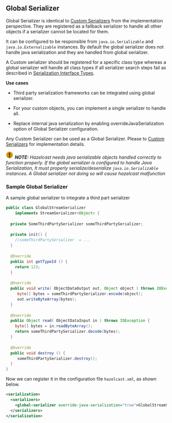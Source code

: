 
## Global Serializer

Global Serializer is identical to [Custom Serializers](#custom-serialization) from the implementation perspective. They are registered as a fallback serializer to handle all other objects if a serializer cannot be located for them.

It can be configured to be responsible from `java.io.Serializable` and `java.io.Externalizable` instances. By default the global serializer does not handle java serialization and they are handled from global serializer.

A Custom serializer should be registered for a specific class type whereas a global serializer will handle all class types if all serializer search steps fail as described in [Serialization Interface Types](#serialization-interface-types).


**Use cases**

* Third party serialization frameworks can be integrated using global serializer.

* For your custom objects, you can implement a single serializer to handle all.
 
* Replace internal java serialization by enabling overrideJavaSerialization option of Global Serializer configuration.


Any Custom Serializer can be used as a Global Serializer. Please to [Custom Serializers](#custom-serialization) for implementation details.

![image](images/NoteSmall.jpg) ***NOTE:*** *Hazelcast needs java serializable objects handled correctly to function properly. If the global serializer is configured to handle Java Serialization, It must properly serialize/deserialize `java.io.Serializable` instances. A Global serializer not doing so will cause hazelcast malfunction*


### Sample Global Serializer

A sample global serializer to integrate a third part serializer


```java
public class GlobalStreamSerializer
    implements StreamSerializer<Object> {

  private SomeThirdPartySerializer someThirdPartySerializer;
  
  private init() {
    //someThirdPartySerializer  = ... 
  }
  
  @Override
  public int getTypeId () {
    return 123; 
  }

  @Override
  public void write( ObjectDataOutput out, Object object ) throws IOException { 
     byte[] bytes = someThirdPartySerializer.encode(object);
     out.writeByteArray(bytes);
  }

  @Override
  public Object read( ObjectDataInput in ) throws IOException { 
    byte[] bytes = in.readByteArray();
    return someThirdPartySerializer.decode(bytes);
  }

  @Override
  public void destroy () {
     someThirdPartySerializer.destroy();
  }
}
```

Now we can register it in the configuration file `hazelcast.xml`, as shown below.

```xml
<serialization>
  <serializers>
    <global-serializer override-java-serialization="true">GlobalStreamSerializer</global-serializer>
  </serializers>
</serialization>
```
